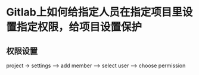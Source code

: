 # Gitlab上如何给指定人员在指定项目里设置指定权限，给项目设置保护

## 权限设置

project -> settings --> add member --> select user --> choose permission

##
